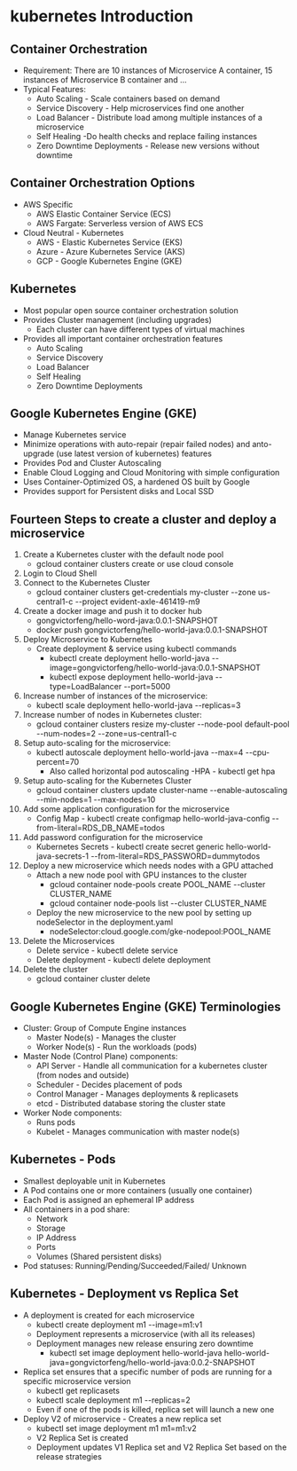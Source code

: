 # kubernetes Introduction

## Container Orchestration
  * Requirement: There are 10 instances of Microservice A container, 15 instances of Microservice B container and ...
  * Typical Features:
    * Auto Scaling - Scale containers based on demand
    * Service Discovery - Help microservices find one another
    * Load Balancer - Distribute load among multiple instances of a microservice
    * Self Healing -Do health checks and replace failing instances
    * Zero Downtime Deployments - Release new versions without downtime

## Container Orchestration Options
  * AWS Specific
    * AWS Elastic Container Service (ECS)
    * AWS Fargate: Serverless version of AWS ECS
  * Cloud Neutral - Kubernetes
    * AWS - Elastic Kubernetes Service (EKS)
    * Azure - Azure Kubernetes Service (AKS)
    * GCP - Google Kubernetes Engine (GKE)

## Kubernetes 
  * Most popular open source container orchestration solution
  * Provides Cluster management (including upgrades)
    * Each cluster can have different types of virtual machines
  * Provides all important container orchestration features
    * Auto Scaling
    * Service Discovery
    * Load Balancer
    * Self Healing
    * Zero Downtime Deployments

## Google Kubernetes Engine (GKE)
  * Manage Kubernetes service
  * Minimize operations with auto-repair (repair failed nodes) and anto-upgrade (use latest version of kubernetes) features
  * Provides Pod and Cluster Autoscaling
  * Enable Cloud Logging and Cloud Monitoring with simple configuration
  * Uses Container-Optimized OS, a hardened OS built by Google
  * Provides support for Persistent disks and Local SSD

## Fourteen Steps to create a cluster and deploy a microservice
1. Create a Kubernetes cluster with the default node pool 
    * gcloud container clusters create or use cloud console
2. Login to Cloud Shell
3. Connect to the Kubernetes Cluster
   * gcloud container clusters get-credentials my-cluster --zone us-central1-c --project evident-axle-461419-m9
4. Create a docker image  and push it to docker hub
   * gongvictorfeng/hello-word-java:0.0.1-SNAPSHOT
   * docker push gongvictorfeng/hello-world-java:0.0.1-SNAPSHOT
5. Deploy Microservice to Kubernetes
   * Create deployment & service using kubectl commands
     * kubectl create deployment hello-world-java --image=gongvictorfeng/hello-world-java:0.0.1-SNAPSHOT
     * kubectl expose deployment hello-world-java --type=LoadBalancer --port=5000
6. Increase number of instances of the microservice:
   * kubectl scale deployment hello-world-java --replicas=3
7. Increase number of nodes in Kubernetes cluster:
   * gcloud container clusters resize my-cluster --node-pool default-pool --num-nodes=2 --zone=us-central1-c
8. Setup auto-scaling for the microservice:
   * kubectl autoscale deployment hello-world-java --max=4 --cpu-percent=70 
     * Also called horizontal pod autoscaling -HPA - kubectl get hpa
9. Setup auto-scaling for the  Kubernetes Cluster
   * gcloud container clusters update cluster-name --enable-autoscaling --min-nodes=1 --max-nodes=10
10. Add some application configuration for the microservice
    * Config Map - kubectl create configmap hello-world-java-config --from-literal=RDS_DB_NAME=todos
11. Add password configuration for the microservice
    * Kubernetes Secrets - kubectl create secret generic hello-world-java-secrets-1 --from-literal=RDS_PASSWORD=dummytodos
12. Deploy a new microservice which needs nodes with a GPU attached 
    * Attach a new node pool with GPU instances to the cluster
      * gcloud container node-pools create POOL_NAME --cluster CLUSTER_NAME 
      * gcloud container node-pools list --cluster CLUSTER_NAME
    * Deploy the new microservice to the new pool by setting up nodeSelector in the deployment.yaml
      * nodeSelector:cloud.google.com/gke-nodepool:POOL_NAME
13. Delete the Microservices
    * Delete service - kubectl delete service
    * Delete deployment - kubectl delete deployment
14. Delete the cluster
    * gcloud container cluster delete

## Google Kubernetes Engine (GKE) Terminologies
  * Cluster: Group of Compute Engine instances
    * Master Node(s) - Manages the cluster
    * Worker Node(s) - Run the workloads (pods)
  * Master Node (Control Plane) components:
    * API Server - Handle all communication for a kubernetes cluster (from nodes and outside)
    * Scheduler - Decides placement of pods
    * Control Manager - Manages deployments & replicasets
    * etcd - Distributed database storing the cluster state
  * Worker Node components:
    * Runs pods
    * Kubelet - Manages communication with master node(s)

## Kubernetes - Pods
  * Smallest deployable unit in Kubernetes
  * A Pod contains one or more containers (usually one container)
  * Each Pod is assigned an ephemeral IP address
  * All containers in a pod share:
    * Network
    * Storage
    * IP Address
    * Ports 
    * Volumes (Shared persistent disks)
  * Pod statuses: Running/Pending/Succeeded/Failed/ Unknown

## Kubernetes - Deployment vs Replica Set
  * A deployment is created for each microservice
    * kubectl create deployment m1 --image=m1:v1
    * Deployment represents a microservice (with all its releases)
    * Deployment manages new release ensuring zero downtime
      * kubectl set image deployment hello-world-java hello-world-java=gongvictorfeng/hello-world-java:0.0.2-SNAPSHOT
  * Replica set ensures that a specific number of pods are running for a specific microservice version
    * kubectl get replicasets
    * kubectl scale deployment m1 --replicas=2
    * Even if one of the pods is killed, replica set will launch a new one
  * Deploy V2 of microservice - Creates a new replica set
    * kubectl set image deployment m1 m1=m1:v2
    * V2 Replica Set is created
    * Deployment updates V1 Replica set and V2 Replica Set based on the release strategies